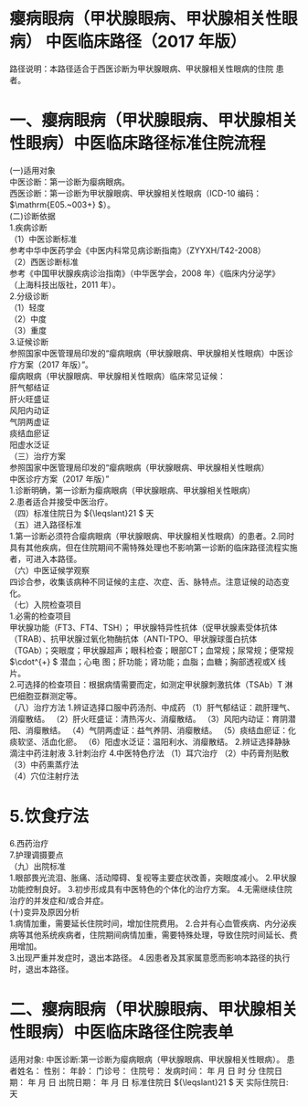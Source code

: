 # 瘿病眼病（甲状腺眼病、甲状腺相关性眼病） 中医临床路径（2017 年版）  
路径说明：本路径适合于西医诊断为甲状腺眼病、甲状腺相关性眼病的住院 患者。  
# 一、瘿病眼病（甲状腺眼病、甲状腺相关性眼病）中医临床路径标准住院流程  
(一)适用对象  
中医诊断：第一诊断为瘿病眼病。  
西医诊断：第一诊断为甲状腺眼病、甲状腺相关性眼病（ICD-10 编码：
$\mathrm{E05.~003+} $）。  
(二)诊断依据  
1.疾病诊断  
（1）中医诊断标准  
参考中华中医药学会《中医内科常见病诊断指南》（ZYYXH/T42-2008）  
（2）西医诊断标准  
参考《中国甲状腺疾病诊治指南》（中华医学会，2008 年）《临床内分泌学》
（上海科技出版社，2011 年）。  
2.分级诊断  
（1）轻度  
（2）中度  
（3）重度  
3.证候诊断  
参照国家中医管理局印发的“瘿病眼病（甲状腺眼病、甲状腺相关性眼病）中医诊疗方案（2017 年版）”。  
瘿病眼病（甲状腺眼病、甲状腺相关性眼病）临床常见证候：  
肝气郁结证  
肝火旺盛证  
风阳内动证  
气阴两虚证  
痰结血瘀证  
阳虚水泛证  
（三）治疗方案  
参照国家中医管理局印发的“瘿病眼病（甲状腺眼病、甲状腺相关性眼病）  
中医诊疗方案（2017 年版）”  
1.诊断明确，第一诊断为瘿病眼病（甲状腺眼病、甲状腺相关性眼病）  
2.患者适合并接受中医治疗。  
（四）标准住院日为 ${\leqslant}21 $ 天  
（五）进入路径标准  
1.第一诊断必须符合瘿病眼病（甲状腺眼病、甲状腺相关性眼病）的患者。2.同时具有其他疾病，但在住院期间不需特殊处理也不影响第一诊断的临床路径流程实施者，可进入本路径。  
（六）中医证候学观察  
四诊合参，收集该病种不同证候的主症、次症、舌、脉特点。注意证候的动态变化。  
（七）入院检查项目  
1.必需的检查项目  
甲状腺功能（FT3、FT4、TSH）； 甲状腺特异性抗体（促甲状腺素受体抗体（TRAB）、抗甲状腺过氧化物酶抗体（ANTI-TPO、甲状腺球蛋白抗体（TGAb）；突眼度；甲状腺超声；眼科检查；眼部CT；血常规；尿常规；便常规 $\cdot^{+} $ 潜血；心电 图；肝功能；肾功能；血脂；血糖；胸部透视或X 线片。  
2.可选择的检查项目：根据病情需要而定，如测定甲状腺刺激抗体（TSAb）T 淋巴细胞亚群测定等。  
（八）治疗方法 1.辨证选择口服中药汤剂、中成药 （1）肝气郁结证：疏肝理气、消瘿散结。 （2）肝火旺盛证：清热泻火、消瘿散结。 （3）风阳内动证：育阴潜阳、消瘿散结。 （4）气阴两虚证：益气养阴、消瘿散结。 （5）痰结血瘀证：化痰软坚、活血化瘀。  （6）阳虚水泛证：温阳利水、消瘿散结。 2.辨证选择静脉滴注中药注射液  3.针刺治疗  4.中医特色疗法 （1）耳穴治疗 （2）中药膏剂贴敷 （3）中药熏蒸疗法  
（4）穴位注射疗法  
# 5.饮食疗法  
6.西药治疗  
7.护理调摄要点  
（九）出院标准  
1.眼部畏光流泪、胀痛、活动障碍、复视等主要症状改善，突眼度减小。 2.甲状腺功能控制良好。 3.初步形成具有中医特色的个体化的治疗方案。 4.无需继续住院治疗的并发症和/或合并症。  
(十)变异及原因分析  
1.病情加重，需要延长住院时间，增加住院费用。 2.合并有心血管疾病、内分泌疾病等其他系统疾病者，住院期间病情加重，需要特殊处理，导致住院时间延长、费用增加。  
3.出现严重并发症时，退出本路径。 4.因患者及其家属意愿而影响本路径的执行时，退出本路径。  
# 二、瘿病眼病（甲状腺眼病、甲状腺相关性眼病）中医临床路径住院表单  
适用对象: 中医诊断:第一诊断为瘿病眼病（甲状腺眼病、甲状腺相关性眼病）。 患者姓名：          性别：    年龄：    门诊号：         住院号：            发病时间：   年  月  日  时  分  住院日期：   年  月  日 出院日期：   年  月   日  标准住院日 ${\leqslant}21 $ 天                实际住院日:    天  
